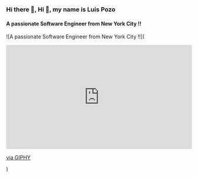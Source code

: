 ### Hi there 👋,  Hi 👋, my name is Luis Pozo
#### A passionate Software Engineer from New York City !!
![A passionate Software Engineer from New York City !!](<div style="width:100%;height:0;padding-bottom:56%;position:relative;"><iframe src="https://giphy.com/embed/l46CqLVMWzaJUFPLW" width="100%" height="100%" style="position:absolute" frameBorder="0" class="giphy-embed" allowFullScreen></iframe></div><p><a href="https://giphy.com/gifs/l46CqLVMWzaJUFPLW">via GIPHY</a></p>)




